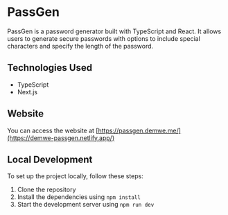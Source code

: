 # PassGen

PassGen is a password generator built with TypeScript and React. It allows users to generate secure passwords with options to include special characters and specify the length of the password.

## Technologies Used

- TypeScript
- Next.js

## Website

You can access the website at [https://passgen.demwe.me/](https://demwe-passgen.netlify.app/)

## Local Development

To set up the project locally, follow these steps:

1. Clone the repository
2. Install the dependencies using `npm install`
3. Start the development server using `npm run dev`